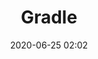 ---
layout: post
title: Gradle
date:   2020-06-25 02:02
description: Instalación y ejemplo
toc: true
---